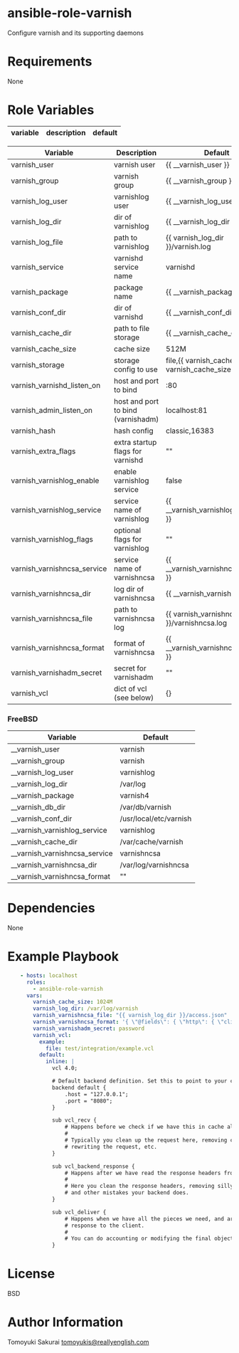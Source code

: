 # ansible-role-varnish

Configure varnish and its supporting daemons

# Requirements

None

# Role Variables

| variable | description | default |
|----------|-------------|---------|

| Variable | Description | Default |
|----------|-------------|---------|
| varnish\_user | varnish user | {{ \_\_varnish\_user }} |
| varnish\_group | varnish group | {{ \_\_varnish\_group }} |
| varnish\_log\_user | varnishlog user | {{ \_\_varnish\_log\_user }} |
| varnish\_log\_dir | dir of varnishlog | {{ \_\_varnish\_log\_dir }} |
| varnish\_log\_file | path to varnishlog | {{ varnish\_log\_dir }}/varnish.log |
| varnish\_service | varnishd service name | varnishd |
| varnish\_package | package name | {{ \_\_varnish\_package }} |
| varnish\_conf\_dir | dir of varnishd | {{ \_\_varnish\_conf\_dir }} |
| varnish\_cache\_dir | path to file storage | {{ \_\_varnish\_cache\_dir }} |
| varnish\_cache\_size | cache size | 512M |
| varnish\_storage | storage config to use | file,{{ varnish\_cache\_dir }},{{ varnish\_cache\_size }} |
| varnish\_varnishd\_listen\_on | host and port to bind | :80 |
| varnish\_admin\_listen\_on | host and port to bind (varnishadm) | localhost:81 |
| varnish\_hash | hash config | classic,16383 |
| varnish\_extra\_flags | extra startup flags for varnishd | "" |
| varnish\_varnishlog\_enable | enable varnishlog service | false |
| varnish\_varnishlog\_service | service name of varnishlog | {{ \_\_varnish\_varnishlog\_service }} |
| varnish\_varnishlog\_flags | optional flags for varnishlog | "" |
| varnish\_varnishncsa\_service | service name of varnishncsa | {{ \_\_varnish\_varnishncsa\_service }} |
| varnish\_varnishncsa\_dir | log dir of varnishncsa | {{ \_\_varnish\_varnishncsa\_dir }} |
| varnish\_varnishncsa\_file | path to varnishncsa log | {{ varnish\_varnishncsa\_dir }}/varnishncsa.log |
| varnish\_varnishncsa\_format | format of varnishncsa | {{ \_\_varnish\_varnishncsa\_format }} |
| varnish\_varnishadm\_secret | secret for varnishadm | "" |
| varnish\_vcl | dict of vcl (see below) | {} |


### FreeBSD

| Variable |  Default |
|----------|----------|
| \_\_varnish\_user | varnish |
| \_\_varnish\_group | varnish |
| \_\_varnish\_log\_user | varnishlog |
| \_\_varnish\_log\_dir | /var/log |
| \_\_varnish\_package | varnish4 |
| \_\_varnish\_db\_dir | /var/db/varnish |
| \_\_varnish\_conf\_dir | /usr/local/etc/varnish |
| \_\_varnish\_varnishlog\_service | varnishlog |
| \_\_varnish\_cache\_dir | /var/cache/varnish |
| \_\_varnish\_varnishncsa\_service | varnishncsa |
| \_\_varnish\_varnishncsa\_dir | /var/log/varnishncsa |
| \_\_varnish\_varnishncsa\_format | "" |


# Dependencies

None

# Example Playbook
```yaml
    - hosts: localhost
      roles:
        - ansible-role-varnish
      vars:
        varnish_cache_size: 1024M
        varnish_log_dir: /var/log/varnish
        varnish_varnishncsa_file: "{{ varnish_log_dir }}/access.json"
        varnish_varnishncsa_format: '{ \"@fields\": { \"http\": { \"client\": \"%{X-Client-Address}i\", \"protocol\": \"%H\", \"request_method\": \"%m\", \"query_string\": \"%q\", \"http_host\": \"%{Host}i\", \"source_host\": \"%{X-Varnish-Host}o\", \"status\": \"%s\", \"url\": \"%U\", \"hitmiss\": \"%{Varnish:hitmiss}x\", \"x-varnish\": \"%{x-varnish}o\", \"content-type\": \"%{Content-Type}o\", \"content-length\": \"%{Content-Length}o\", \"x-restarts\": \"%{X-Restarts}o\", \"location\": \"%{Location}o\", \"content-encoding\": \"%{Content-Encoding}o\", \"referer\": \"%{Referer}i\", \"user-agent\": \"%{User-agent}i\", \"accept-encoding\": \"%{Accept-Encoding}i\", \"connection\": \"%{Connection}i\", \"x-varnish-backend\": \"%{X-Varnish-Backend}o\" } }, \"@version\": 1, \"@timestamp\": \"{{ "%{" }}%FT%T%z}t\" }'
        varnish_varnishadm_secret: password
        varnish_vcl:
          example:
            file: test/integration/example.vcl
          default:
            inline: |
              vcl 4.0;

              # Default backend definition. Set this to point to your content server.
              backend default {
                  .host = "127.0.0.1";
                  .port = "8080";
              }

              sub vcl_recv {
                  # Happens before we check if we have this in cache already.
                  #
                  # Typically you clean up the request here, removing cookies you don't need,
                  # rewriting the request, etc.
              }

              sub vcl_backend_response {
                  # Happens after we have read the response headers from the backend.
                  #
                  # Here you clean the response headers, removing silly Set-Cookie headers
                  # and other mistakes your backend does.
              }

              sub vcl_deliver {
                  # Happens when we have all the pieces we need, and are about to send the
                  # response to the client.
                  #
                  # You can do accounting or modifying the final object here.
              }
```

# License

BSD

# Author Information

Tomoyuki Sakurai <tomoyukis@reallyenglish.com>
